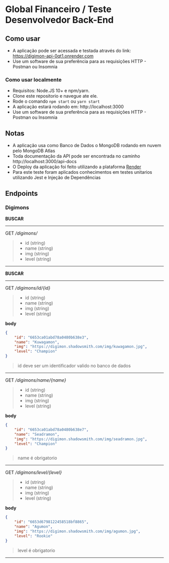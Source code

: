 
# Global Financeiro / Teste Desenvolvedor Back-End

## Como usar

- A aplicação pode ser acessada e testada através do link: https://digimon-api-0qt1.onrender.com
- Use um software de sua preferência para as requisições HTTP - Postman ou Insomnia

### Como usar localmente

- Requisitos: Node.JS 10+ e npm/yarn.
- Clone este repositorio e navegue ate ele. 
- Rode o comando ```npm start``` ou ```yarn start``` 
- A aplicação estará rodando em: http://localhost:3000
- Use um software de sua preferência para as requisições HTTP - Postman ou Insomnia

## Notas

- A aplicação usa como Banco de Dados o MongoDB rodando em nuvem pelo MongoDB Atlas
- Toda documentação da API pode ser encontrada no caminho http://localhost:3000/api-docs
- O Deploy da aplicação foi feito utilizando a plataforma [Render](https://digimon-api-0qt1.onrender.com) 
- Para este teste foram aplicados conhecimentos em testes unitarios utilizando Jest e Injeção de Dependências 

## Endpoints



### Digimons

**BUSCAR**

---

GET _/digimons/_ 

> - id (string)
> - name (string)
> - img (string)
> - level (string)

--- 

**BUSCAR**

---

GET _/digimons/id/{id}_ 

> - id (string)
> - name (string)
> - img (string)
> - level (string)

**body**
```json
{
	"id": "6653ca01abd78a0480b638e3",
	"name": "Kuwagamon",
	"img": "https://digimon.shadowsmith.com/img/kuwagamon.jpg", 
	"level": "Champion"
}
```
>id deve ser um identificador valido no banco de dados

---

GET _/digimons/name/{name}_ 

> - id (string)
> - name (string)
> - img (string)
> - level (string)

**body**
```json
{
	"id": "6653ca01abd78a0480b638e7",
	"name": "Seadramon",
	"img": "https://digimon.shadowsmith.com/img/seadramon.jpg", 
	"level": "Champion"
}
```
>name é obrigatorio
---

GET _/digimons/level/{level}_ 

> - id (string)
> - name (string)
> - img (string)
> - level (string)

**body**
```json
{
	"id": "6653d6798122458518bf8865",
	"name": "Agumon",
	"img": "https://digimon.shadowsmith.com/img/agumon.jpg", 
	"level": "Rookie"
}
```
>level é obrigatorio
---
